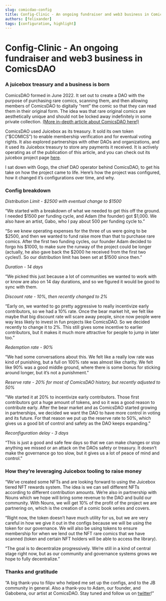```yaml
---
slug: comicdao-config
title: Config-Clinic - An ongoing fundraiser and web3 business in ComicsDAO
authors: [felixander]
tags: [configuration, highlight]
---
```


# Config-Clinic - An ongoing fundraiser and web3 business in ComicsDAO

### A juicebox treasury and a business is born

ComicsDAO formed in June 2022. It set out to create a DAO with the purpose of purchasing rare comics, scanning them, and then allowing members of ComicsDAO to digitally “rent” the comic so that they can read them in their original form. The idea was that rare original comics are aesthetically unique and should not be locked away indefinitely in some private collection. [(More in-depth article about ComicsDAO here!)](https://docs.juicebox.money/blog/2022-08-29-comicsdao-the-whole-enchilada)

ComicsDAO used Juicebox as its treasury. It sold its own token (”$COMICS”) to enable membership verification and for eventual voting rights. It also explored partnerships with other DAOs and organizations, and it used its Juicebox treasury to store any payments it received. It is actively operating as of the publication of this article, and you can check out its juicebox project page [here](https://juicebox.money/@comics-dao).

I sat down with Gogo, the chief DAO operator behind ComicsDAO, to get his take on how the project came to life. Here’s how the project was configured, how it changed it’s configurations over time, and why.

### Config breakdown

*Distribution Limit - $2500 with eventual change to $1500*

“We started with a breakdown of what we needed to get this off the ground. I needed $1500 per funding cycle, and Adam (the founder) got $1,000. We also have an artist, Gabo, who I pay about 500 per funding cycle to.”

“So we knew operating expenses for the three of us were going to be $2500, and then we wanted to fund raise more than that to purchase rare comics. After the first two funding cycles, our founder Adam decided to forgo his $1000, to make sure the runway of the project could be longer (actually, he also gave back the $2000 he received from the first two cycles!). So our distribution limit has been set at $1500 since then.”

*Duration - 14 days*

“We picked this just because a lot of communities we wanted to work with or know are also on 14 day durations, and so we figured it would be good to sync with them.

*Discount rate - 10%, then recently changed to 2%*

“Early on, we wanted to go pretty aggressive to really incentivize early contributors, so we had a 10% rate. Once the bear market hit, we felt like maybe that big discount rate will scare away people, since now people were way less likely to invest in fun projects like ComicsDAO. So we decided recently to change it to 2%. This still gives some incentive to earlier contributors, but it makes it much more attractive for people to jump in later too.”

*Redemption rate - 90%*

“We had some conversations about this. We felt like a really low rate was kind of punishing, but a full on 100% rate was almost like charity. We felt like 90% was a good middle ground, where there is some bonus for sticking around longer, but it’s not a punishment.”

*Reserve rate -  20% for most of ComicsDAO history, but recently adjusted to 50%*

“We started it at 20% to incentivize early contributors. Those first contributors got a huge amount of tokens, and so it was a good reason to contribute early. After the bear market and as ComicsDAO started growing in partnerships, we decided we want the DAO to have more control in voting and its future. For that reason we put up the reserve rate to 50%, which gives us a good bit of control and safety as the DAO keeps expanding.”

*Reconfiguration delay - 3 days*

“This is just a good and safe few days so that we can make changes or stop anything we missed or an attack on the DAOs safety or treasury. It doesn’t make the governance go too slow, but it gives us a lot of peace of mind and control.”

### How they’re leveraging Juicebox tooling to raise money

“We’ve created some NFTs and are looking forward to using the Juicebox tiered NFT rewards system. The idea is we can sell different NFTs according to different contribution amounts. We’re also in partnership with Nouns which we hope will bring some revenue to the DAO and build our community. With Nouns, we will get 10% of the profit of the project we are partnering on, which is the creation of a comic book series and covers.

“Right now, the token doesn’t have much utility for us, but we are very careful in how we give it out in the configs because we will be using the token for our governance. We will also be using tokens to ensure membership for when we lend out the NFT rare comics that we have scanned (token and certain NFT holders will be able to access the library).

“The goal is to decentralize progressively. We’re still in a kind of central stage right now, but as our community and governance systems grows we hope to fully decentralize.”

### Thanks and gratitude

“A big thank-you to filipv who helped me set up the configs, and to the JB community in general. Also a thank-you to Adam, our founder, and Gabobena, our artist at ComicsDAO. Stay tuned and follow us on [twitter](https://mobile.twitter.com/comicsdao)!”
